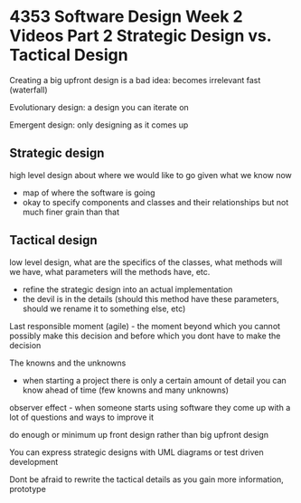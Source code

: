 # 4353 Software Design Week 2 Videos Part 2 Strategic Design vs. Tactical Design

Creating a big upfront design is a bad idea: becomes irrelevant fast (waterfall)

Evolutionary design: a design you can iterate on

Emergent design: only designing as it comes up

## Strategic design
high level design about where we would like to go given what we know now
- map of where the software is going
- okay to specify components and classes and their relationships but not much finer grain than that

## Tactical design
low level design, what are the specifics of the classes, what methods will we have, what parameters will the methods have, etc.
- refine the strategic design into an actual implementation
- the devil is in the details (should this method have these parameters, should we rename it to something else, etc)

Last responsible moment (agile) - the moment beyond which you cannot possibly make this decision and before which you dont have to make the decision 

The knowns and the unknowns
- when starting a project there is only a certain amount of detail you can know ahead of time (few knowns and many unknowns)

observer effect - when someone starts using software they come up with a lot of questions and ways to improve it

do enough or minimum up front design rather than big upfront design

You can express strategic designs with UML diagrams or test driven development

Dont be afraid to rewrite the tactical details as you gain more information, prototype
